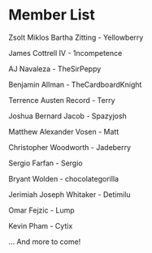# Member List

Zsolt Miklos Bartha Zitting - Yellowberry

James Cottrell IV - 1ncompetence

AJ Navaleza - TheSirPeppy

Benjamin Allman - TheCardboardKnight

Terrence Austen Record - Terry

Joshua Bernard Jacob - Spazyjosh

Matthew Alexander Vosen - Matt

Christopher Woodworth - Jadeberry

Sergio Farfan - Sergio

Bryant Wolden - chocolategorilla

Jerimiah Joseph Whitaker - Detimilu

Omar Fejzic - Lump

Kevin Pham - Cytix

... And more to come!
